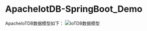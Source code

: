 # ApacheIotDB-SpringBoot_Demo
ApacheIoTDB数据模型如下：
![IoTDB数据模型](https://user-images.githubusercontent.com/40940542/167751505-7759fb8a-c56b-4a6c-96f7-c2c887f0f3b7.jpg)
